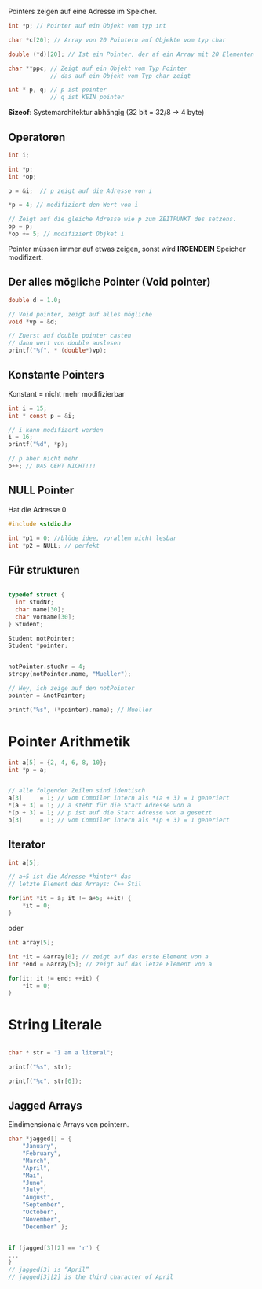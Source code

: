 Pointers zeigen auf eine Adresse im Speicher.

```c
int *p; // Pointer auf ein Objekt vom typ int

char *c[20]; // Array von 20 Pointern auf Objekte vom typ char

double (*d)[20]; // Ist ein Pointer, der af ein Array mit 20 Elementen zeigt

char **ppc; // Zeigt auf ein Objekt vom Typ Pointer
			// das auf ein Objekt vom Typ char zeigt

int * p, q; // p ist pointer
			// q ist KEIN pointer
```

**Sizeof**: Systemarchitektur abhängig (32 bit = 32/8 -> 4 byte)


## Operatoren
```c
int i;

int *p;
int *op;

p = &i;  // p zeigt auf die Adresse von i

*p = 4; // modifiziert den Wert von i

// Zeigt auf die gleiche Adresse wie p zum ZEITPUNKT des setzens.
op = p;
*op += 5; // modifiziert Objket i

```

Pointer müssen immer auf etwas zeigen, sonst wird **IRGENDEIN** Speicher modifizert.

## Der alles mögliche Pointer (Void pointer)

```c
double d = 1.0;

// Void pointer, zeigt auf alles mögliche
void *vp = &d;

// Zuerst auf double pointer casten
// dann wert von double auslesen
printf("%f", * (double*)vp);
```

## Konstante Pointers
Konstant = nicht mehr modifizierbar
```c
int i = 15;
int * const p = &i;

// i kann modifizert werden
i = 16;
printf("%d", *p);

// p aber nicht mehr
p++; // DAS GEHT NICHT!!!
```

## NULL Pointer
Hat die Adresse 0
```c
#include <stdio.h>

int *p1 = 0; //blöde idee, vorallem nicht lesbar
int *p2 = NULL; // perfekt

```

## Für strukturen
```c

typedef struct {
  int studNr;
  char name[30];
  char vorname[30];
} Student;

Student notPointer;
Student *pointer;


notPointer.studNr = 4;
strcpy(notPointer.name, "Mueller");

// Hey, ich zeige auf den notPointer
pointer = &notPointer;

printf("%s", (*pointer).name); // Mueller

```

# Pointer Arithmetik

```c
int a[5] = {2, 4, 6, 8, 10};
int *p = a;


// alle folgenden Zeilen sind identisch
a[3]     = 1; // vom Compiler intern als *(a + 3) = 1 generiert
*(a + 3) = 1; // a steht für die Start Adresse von a
*(p + 3) = 1; // p ist auf die Start Adresse von a gesetzt
p[3]     = 1; // vom Compiler intern als *(p + 3) = 1 generiert
```

## Iterator

```c
int a[5];

// a+5 ist die Adresse *hinter* das
// letzte Element des Arrays: C++ Stil

for(int *it = a; it != a+5; ++it) {
	*it = 0;
}

```

oder
```c
int array[5];

int *it = &array[0]; // zeigt auf das erste Element von a
int *end = &array[5]; // zeigt auf das letze Element von a
    
for(it; it != end; ++it) {
	*it = 0;
}

```

# String Literale
```c

char * str = "I am a literal";

printf("%s", str);

printf("%c", str[0]);
```

## Jagged Arrays
Eindimensionale Arrays von pointern.

```c
char *jagged[] = {
	"January",
	"February",
	"March",
	"April",
	"Mai",
	"June",
	"July",
	"August",
	"September",
	"October",
	"November",
	"December" };


if (jagged[3][2] == 'r') {
...
}
// jagged[3] is “April”
// jagged[3][2] is the third character of April
```